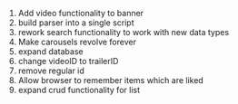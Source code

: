   <!-- 1. add transitions between each screen during loading -->
  <!-- 2. collect trailer information and store it on node server -->

1. Add video functionality to banner
   <!-- 4. Add search functionality -->
   <!-- 3. add client-side MyList functionality
   <!-- 3. add server-side mylist functionality -->
   <!-- 7. create compact nav bar for nav buttons -->
   <!-- 8. finish account page -->
   <!-- 3. store list data which holds collections of user ids and video ids -->
   <!-- ... and video data -->
   <!-- 10. convert auth to context api -->
   <!-- 6. redownload trailers to get genres -->
2. build parser into a single script
   <!-- 4. Create a (hook?) function that stores each player in an array so that all players can be operated on at once -->
3. rework search functionality to work with new data types
   <!-- 4. Improve carousel animation on first element -->
4. Make carousels revolve forever
   <!-- 5. make carousel jump in larger chunks -->
5. expand database
6. change videoID to trailerID
7. remove regular id
8. Allow browser to remember items which are liked
9. expand crud functionality for list
